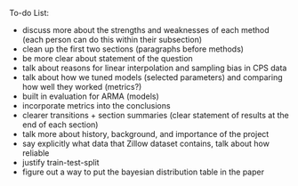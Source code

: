 To-do List:
- discuss more about the strengths and weaknesses of each method (each person can do this within their subsection)
- clean up the first two sections (paragraphs before methods)
- be more clear about statement of the question
- talk about reasons for linear interpolation and sampling bias in CPS data
- talk about how we tuned models (selected parameters) and comparing how well they worked (metrics?)
- built in evaluation for ARMA (models)
- incorporate metrics into the conclusions
- clearer transitions + section summaries (clear statement of results at the end of each section)
- talk more about history, background, and importance of the project
- say explicitly what data that Zillow dataset contains, talk about how reliable 
- justify train-test-split
- figure out a way to put the bayesian distribution table in the paper